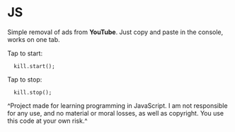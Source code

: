 # JS
Simple removal of ads from **YouTube**.
Just copy and paste in the console, works on one tab.

Tap to start: 
```javascripr
  kill.start();
```
Tap to stop: 
```javascripr
  kill.stop();
```
^Project made for learning programming in JavaScript. I am not responsible for any use, and no material or moral losses, as well as copyright. You use this code at your own risk.^
